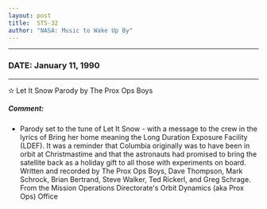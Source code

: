 ```yaml
---
layout: post
title:  STS-32
author: "NASA: Music to Wake Up By"
---
```


----
### DATE: January 11, 1990
----
✫ Let It Snow Parody by The Prox Ops Boys

##### Comment:
* Parody set to the tune of Let It Snow - with a message to the crew in the lyrics of Bring her home meaning the Long Duration Exposure Facility (LDEF). It was a reminder that Columbia originally was to have been in orbit at Christmastime and that the astronauts had promised to bring the satellite back as a holiday gift to all those with experiments on board. Written and recorded by The Prox Ops Boys, Dave Thompson, Mark Schrock, Brian Bertrand, Steve Walker, Ted Rickerl, and Greg Schrage. From the Mission Operations Directorate's Orbit Dynamics (aka Prox Ops) Office
